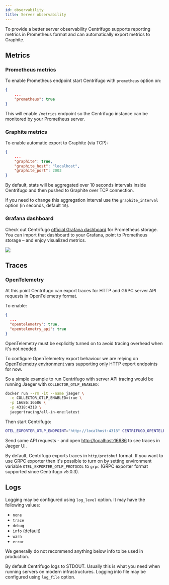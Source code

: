 ```yaml
---
id: observability
title: Server observability
---
```


To provide a better server observability Centrifugo supports reporting metrics in Prometheus format and can automatically export metrics to Graphite.

## Metrics

### Prometheus metrics

To enable Prometheus endpoint start Centrifugo with `prometheus` option on:

```json title="config.json"
{
    ...
    "prometheus": true
}
```

This will enable `/metrics` endpoint so the Centrifugo instance can be monitored by your Prometheus server.

### Graphite metrics

To enable automatic export to Graphite (via TCP):

```json title="config.json"
{
    ...
    "graphite": true,
    "graphite_host": "localhost",
    "graphite_port": 2003
}
```

By default, stats will be aggregated over 10 seconds intervals inside Centrifugo and then pushed to Graphite over TCP connection.

If you need to change this aggregation interval use the `graphite_interval` option (in seconds, default `10`).

### Grafana dashboard

Check out Centrifugo [official Grafana dashboard](https://grafana.com/grafana/dashboards/13039) for Prometheus storage. You can import that dashboard to your Grafana, point to Prometheus storage – and enjoy visualized metrics.

![](https://grafana.com/api/dashboards/13039/images/8950/image)

## Traces

### OpenTelemetry

At this point Centrifugo can export traces for HTTP and GRPC server API requests in OpenTelemetry format.

To enable:

```json
{
  ...
  "opentelemetry": true,
  "opentelemetry_api": true
}
```

OpenTelemetry must be explicitly turned on to avoid tracing overhead when it's not needed.

To configure OpenTelemetry export behaviour we are relying on [OpenTelemetry environment vars](https://opentelemetry.io/docs/concepts/sdk-configuration/otlp-exporter-configuration/) supporting only HTTP export endpoints for now.

So a simple example to run Centrifugo with server API tracing would be running Jaeger with `COLLECTOR_OTLP_ENABLED`:

```bash
docker run --rm -it --name jaeger \
  -e COLLECTOR_OTLP_ENABLED=true \
  -p 16686:16686 \
  -p 4318:4318 \
  jaegertracing/all-in-one:latest
```

Then start Centrifugo:

```bash
OTEL_EXPORTER_OTLP_ENDPOINT="http://localhost:4318" CENTRIFUGO_OPENTELEMETRY=1 CENTRIFUGO_OPENTELEMETRY_API=1 ./centrifugo
```

Send some API requests - and open [http://localhost:16686](http://localhost:16686) to see traces in Jaeger UI.

By default, Centrifugo exports traces in `http/protobuf` format. If you want to use GRPC exporter then it's possible to turn on by setting environment variable `OTEL_EXPORTER_OTLP_PROTOCOL` to `grpc` (GRPC exporter format supported since Centrifugo v5.0.3).

## Logs

Logging may be configured using `log_level` option. It may have the following values:

* `none`
* `trace`
* `debug`
* `info` (default)
* `warn`
* `error`

We generally do not recommend anything below info to be used in production.

By default Centrifugo logs to STDOUT. Usually this is what you need when running servers on modern infrastructures. Logging into file may be configured using `log_file` option.
